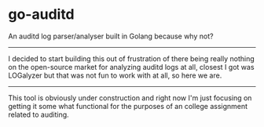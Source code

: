# go-auditd
An auditd log parser/analyser built in Golang because why not?

---
I decided to start building this out of frustration of there being really nothing on the open-source market for analyzing auditd logs
at all, closest I got was LOGalyzer but that was not fun to work with at all, so here we are.

---

This tool is obviously under construction and right now I'm just focusing on getting it some what functional for the purposes of an college assignment related to auditing.
